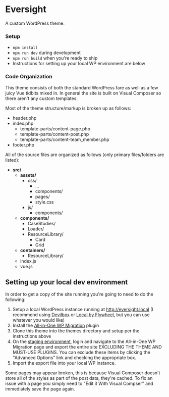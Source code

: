 # Eversight
A custom WordPress theme.

### Setup
- `npm install`
- `npm run dev` during development
- `npm run build` when you're ready to ship
- Instructions for setting up your local WP environment are below

### Code Organization
This theme consists of both the standard WordPress fare as well as a few juicy Vue tidbits mixed in. In general the site is built on Visual Composer so there aren't any custom templates.

Most of the theme structure/markup is broken up as follows:

- header.php
- index.php
  - template-parts/content-page.php
  - template-parts/content-post.php
  - template-parts/content-team_member.php
- footer.php

All of the source files are organized as follows (only primary files/folders are listed):

- **src/**
  - **assets/**
    - css/
      - ...
      - components/
      - pages/
      - style.css
    - js/
      - components/
  - **components/**
    - CaseStudies/
    - Loader/
    - ResourceLibrary/
      - Card
      - Grid
  - **containers/**
    - ResourceLibrary/
  - index.js
  - vue.js

## Setting up your local dev environment
In order to get a copy of the site running you're going to need to do the following:

1. Setup a local WordPress instance running at http://eversight.local (I recommend using [Devilbox](http://devilbox.org/) or [Local by Flywheel](https://local.getflywheel.com/), but you can use whatever you would like)
2. Install the [All-in-One WP Migration](https://wordpress.org/plugins/all-in-one-wp-migration/) plugin
3. Clone this theme into the themes directory and setup per the instructions above
4. On the [staging environment](http://eversightinc.staging.wpengine.com/wp-admin), login and navigate to the All-in-One WP Migration page and export the entire site EXCLUDING THE THEME AND MUST-USE PLUGINS. You can exclude these items by clicking the "Advanced Options" link and checking the appropriate box.
5. Import the export file into your local WP instance.

Some pages may appear broken, this is because Visual Composer doesn't store all of the styles as part of the post data, they're cached. To fix an issue with a page you simply need to "Edit it With Visual Compser" and immediately save the page again.